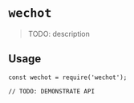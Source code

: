 # `wechot`

> TODO: description

## Usage

```
const wechot = require('wechot');

// TODO: DEMONSTRATE API
```

